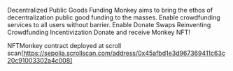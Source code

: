 Decentralized Public Goods Funding Monkey aims to bring the ethos of decentralization public good funding to the masses. Enable crowdfunding services to all users without barrier. Enable Donate Swaps Reinventing Crowdfunding Incentivization Donate and receive Monkey NFT!

NFTMonkey contract deployed at scroll scan[https://sepolia.scrollscan.com/address/0x45afbd1e3d967369411c63c20c91003302a4c008]
